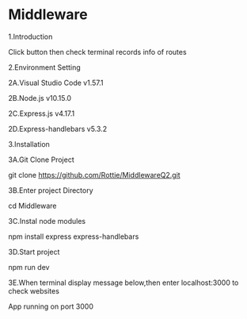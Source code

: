 # Middleware

1.Introduction


Click button then check terminal  records info of routes


2.Environment Setting

2A.Visual Studio Code v1.57.1

2B.Node.js v10.15.0

2C.Express.js v4.17.1

2D.Express-handlebars v5.3.2


3.Installation

3A.Git Clone Project

git clone https://github.com/Rottie/MiddlewareQ2.git


3B.Enter project Directory

cd Middleware

3C.Instal node modules

npm install express express-handlebars


3D.Start project

npm run dev


3E.When terminal display message below,then enter localhost:3000 to check websites

App running on port 3000
